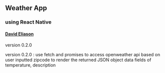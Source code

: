 ## Weather App
### using React Native
#### [David Eliason](http://www.davethemaker.com)
version 0.2.0

version 0.2.0 : use fetch and promises to access openweather api based on user inputted zipcode to render the returned JSON object data fields of temperature, description

